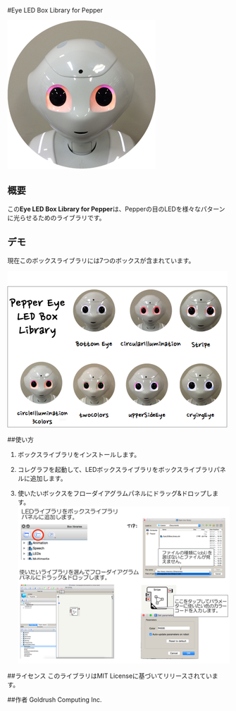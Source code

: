 #Eye LED Box Library for Pepper


![Pepper Icon](./readMeImage/IMG_0010.PNG)


## 概要

この**Eye LED Box Library for Pepper**は、Pepperの目のLEDを様々なパターンに光らせるためのライブラリです。

## デモ
現在このボックスライブラリには7つのボックスが含まれています。

![cryingEyeBox demo](./readMeImage/pepperEyeLibraryDemo.PNG)



##使い方
1. ボックスライブラリをインストールします。


2. コレグラフを起動して、LEDボックスライブラリをボックスライブラリパネルに追加します。
3. 使いたいボックスをフローダイアグラムパネルにドラッグ&ドロップします。
![explanation image](./readMeImage/EyeLibraryExplanationjp.png)

	
	
##ライセンス
このライブラリはMIT Licenseに基づいてリリースされています。


##作者
Goldrush Computing Inc.
